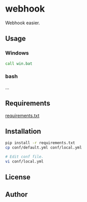 # webhook

Webhook easier.

## Usage

### Windows

```bat
call win.bat
```

### bash

...

## Requirements

[requirements.txt](requirements.txt)

## Installation

```bash
pip install -r requirements.txt
cp conf/default.yml conf/local.yml

# Edit conf file.
vi conf/local.yml
```

## License

## Author
